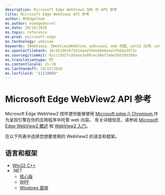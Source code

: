 ```yaml
---
description: Microsoft Edge WebView2 SDK 的 API 参考
title: Microsoft Edge WebView2 API 参考
author: MSEdgeTeam
ms.author: msedgedevrel
ms.date: 10/14/2020
ms.topic: reference
ms.prod: microsoft-edge
ms.technology: webview
keywords: IWebView2、IWebView2WebView、webview2、web 视图、win32 应用、win32、edge、ICoreWebView2、ICoreWebView2Controller、browser 控件
ms.openlocfilehash: 36c951967675d1daed769e40e8eacbf668a5973c
ms.sourcegitcommit: 61cc15d2fc89aee3e09cec48ef1e0e5bbf8d289a
ms.translationtype: MT
ms.contentlocale: zh-CN
ms.lasthandoff: 10/15/2020
ms.locfileid: "11119050"
---
```

# Microsoft Edge WebView2 API 参考  

Microsoft Edge WebView2 控件使你能够使用 [Microsoft edge () Chromium ](https://www.microsoftedgeinsider.com) 作为呈现引擎在你的应用程序中托管 web 内容。  有关详细信息，请参阅 [Microsoft Edge WebView2 概述](./index.md) 和 [WebView2 入门](gettingstarted/win32.md)。  

在以下列表中选择您想要使用的 WebView2 的语言和框架。  

## 语言和框架  

*   [Win32 C++](/microsoft-edge/webview2/reference/win32/index)  
*   .NET  
    *   [核心版][DotnetMicrosoftWebWebView2CoreNamespace]  
    *   [WPF][DotnetMicrosoftWebWebView2WpfNamespace]  
    *   [Windows 窗体][DotnetMicrosoftWebWebView2WinformsNamespace]  

[DotnetMicrosoftWebWebview2CoreNamespace]: /dotnet/api/microsoft.web.webview2.core "WebView2 命名空间 |Microsoft 文档"
[DotnetMicrosoftWebWebview2WpfNamespace]: /dotnet/api/microsoft.web.webview2.wpf "WebView2 命名空间 |Microsoft 文档"
[DotnetMicrosoftWebWebview2WinformsNamespace]: /dotnet/api/microsoft.web.webview2.winforms "WinForms 命名空间 | WebView2 命名空间 |Microsoft 文档"
